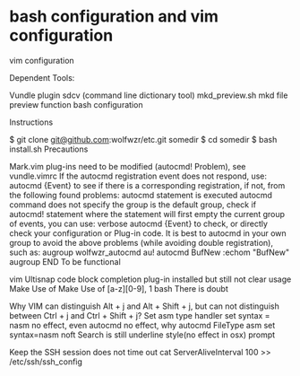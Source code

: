 bash configuration and vim configuration
=================

vim configuration

Dependent Tools:

Vundle plugin
sdcv (command line dictionary tool)
mkd_preview.sh mkd file preview function
bash configuration

Instructions

$ git clone git@github.com:wolfwzr/etc.git somedir
$ cd somedir
$ bash install.sh
Precautions

Mark.vim plug-ins need to be modified (autocmd! Problem), see vundle.vimrc
If the autocmd registration event does not respond, use: autocmd {Event} to see if there is a corresponding registration, if not, from the following found problems:
autocmd statement is executed
autocmd command does not specify the group is the default group, check if autocmd! statement where the statement will first empty the current group of events, you can use: verbose autocmd {Event} to check, or directly check your configuration or Plug-in code.
It is best to autocmd in your own group to avoid the above problems (while avoiding double registration), such as:
augroup wolfwzr_autocmd
    au!
    autocmd BufNew :echom "BufNew"
augroup END
To be functional

vim
Ultisnap code block completion plug-in installed but still not clear usage
Make Use of <Fn>
Make Use of [a-z][0-9], 1
bash
There is doubt

Why VIM can distinguish Alt + j and Alt + Shift + j, but can not distinguish between Ctrl + j and Ctrl + Shift + j?
Set asm type handler set syntax = nasm no effect, even autocmd no effect, why
autocmd FileType asm set syntax=nasm
noft Search is still underline style(no effect in osx)
prompt

Keep the SSH session does not time out
cat ServerAliveInterval 100 >> /etc/ssh/ssh_config
